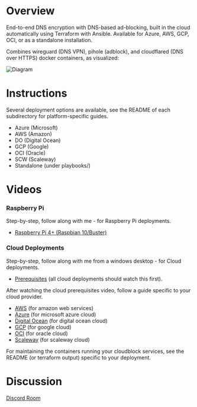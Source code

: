 # Overview
End-to-end DNS encryption with DNS-based ad-blocking, built in the cloud automatically using Terraform with Ansible. Available for Azure, AWS, GCP, OCI, or as a standalone installation.

Combines wireguard (DNS VPN), pihole (adblock), and cloudflared (DNS over HTTPS) docker containers, as visualized:

![Diagram](diagram.png)

# Instructions
Several deployment options are available, see the README of each subdirectory for platform-specific guides.
- Azure (Microsoft)
- AWS (Amazon)
- DO (Digital Ocean)
- GCP (Google)
- OCI (Oracle)
- SCW (Scaleway)
- Standalone (under playbooks/)

# Videos
### Raspberry Pi
Step-by-step, follow along with me - for Raspberry Pi deployments.
- [Raspberry Pi 4+ (Raspbian 10/Buster)](https://youtu.be/9oeQZvltWDc)

### Cloud Deployments
Step-by-step, follow along with me from a windows desktop - for Cloud deployments.
- [Prerequisites](https://youtu.be/SJ0hrXPbMNo) (all cloud deployments should watch this first).

After watching the cloud prerequisites video, follow a guide specific to your cloud provider.
- [AWS](https://youtu.be/zNElF0iS2bM) (for amazon web services)
- [Azure](https://youtu.be/eZKptCWW-RI) (for microsoft azure cloud)
- [Digital Ocean](https://youtu.be/cYOeJpuEuFo) (for digital ocean cloud)
- [GCP](https://youtu.be/EZyn6dEdqe0) (for google cloud)
- [OCI](https://youtu.be/bVoO6XRNhJs) (for oracle cloud)
- [Scaleway](https://youtu.be/jiyEKAixi0w) (for scaleway cloud)

For maintaining the containers running your cloudblock services, see the README (or terraform output) specific to your deployment.

# Discussion
[Discord Room](https://discord.gg/zmu6GVnPnj)

